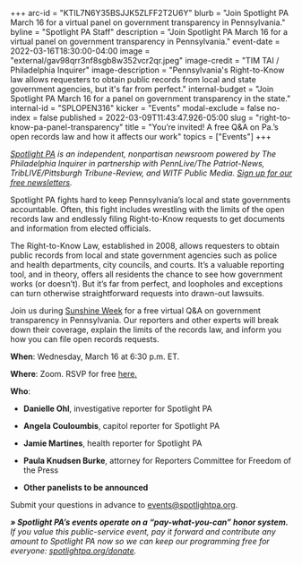 +++
arc-id = "KTIL7N6Y35BSJJK5ZLFF2T2U6Y"
blurb = "Join Spotlight PA March 16 for a virtual panel on government transparency in Pennsylvania."
byline = "Spotlight PA Staff"
description = "Join Spotlight PA March 16 for a virtual panel on government transparency in Pennsylvania."
event-date = 2022-03-16T18:30:00-04:00
image = "external/gav98qrr3nf8sgb8w352vcr2qr.jpeg"
image-credit = "TIM TAI / Philadelphia Inquirer"
image-description = "Pennsylvania's Right-to-Know law allows requesters to obtain public records from local and state government agencies, but it's far from perfect."
internal-budget = "Join Spotlight PA March 16 for a panel on government transparency in the state."
internal-id = "SPLOPEN316"
kicker = "Events"
modal-exclude = false
no-index = false
published = 2022-03-09T11:43:47.926-05:00
slug = "right-to-know-pa-panel-transparency"
title = "You’re invited! A free Q&A on Pa.’s open records law and how it affects our work"
topics = ["Events"]
+++

<a href="https://www.spotlightpa.org/"><i>Spotlight PA</i></a><i> is an independent, nonpartisan newsroom powered by The Philadelphia Inquirer in partnership with PennLive/The Patriot-News, TribLIVE/Pittsburgh Tribune-Review, and WITF Public Media. </i><a href="https://www.spotlightpa.org/newsletters"><i>Sign up for our free newsletters</i></a><i>.</i>

Spotlight PA fights hard to keep Pennsylvania’s local and state governments accountable. Often, this fight includes wrestling with the limits of the open records law and endlessly filing Right-to-Know requests to get documents and information from elected officials.

The Right-to-Know Law, established in 2008, allows requesters to obtain public records from local and state government agencies such as police and health departments, city councils, and courts. It’s a valuable reporting tool, and in theory, offers all residents the chance to see how government works (or doesn’t). But it’s far from perfect, and loopholes and exceptions can turn otherwise straightforward requests into drawn-out lawsuits.

Join us during <a href="https://panewsmedia.org/legal-and-legislative/sunshine-week/">Sunshine Week</a> for a free virtual Q&amp;A on government transparency in Pennsylvania. Our reporters and other experts will break down their coverage, explain the limits of the records law, and inform you how you can file open records requests.

<b>When</b>: Wednesday, March 16 at 6:30 p.m. ET.

<b>Where</b>: Zoom. RSVP for free <a href="https://inquirer.zoom.us/webinar/register/WN_4bLi4zZSSvKPI5sPMqnFEg">here.</a>

<b>Who</b>:

- <b>Danielle Ohl</b>, investigative reporter for Spotlight PA

- <b>Angela Couloumbis</b>, capitol reporter for Spotlight PA

- <b>Jamie Martines</b>, health reporter for Spotlight PA

- <b>Paula Knudsen Burke</b>, attorney for Reporters Committee for Freedom of the Press

- <b>Other panelists to be announced</b>

Submit your questions in advance to <a href="mailto:events@spotlightpa.org">events@spotlightpa.org</a>.

<i><b>» Spotlight PA’s events operate on a “pay-what-you-can” honor system.</b></i><i> If you value this public-service event, pay it forward and contribute any amount to Spotlight PA now so we can keep our programming free for everyone: </i><a href="http://spotlightpa.org/donate"><i>spotlightpa.org/donate</i></a><i>.</i>

<script src="https://www.spotlightpa.org/embed.js" async></script><div data-spl-embed-version="1" data-spl-src="https://www.spotlightpa.org/embeds/donate/"></div>
